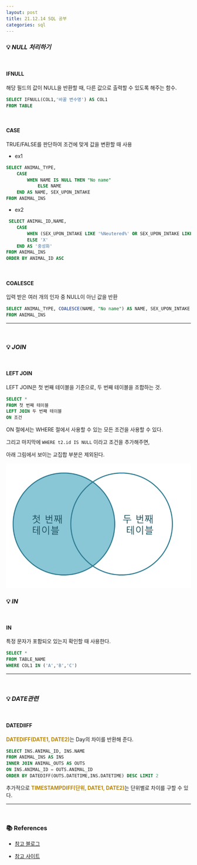 ```yaml
---
layout: post
title: 21.12.14 SQL 공부
categories: sql
---
```


### 💡 ***NULL 처리하기***

<br>

#### IFNULL
해당 필드의 값이 NULL을 반환할 때, 다른 값으로 출력할 수 있도록 해주는 함수.
```sql
SELECT IFNULL(COL1,'바꿀 변수명') AS COL1
FROM TABLE
```

<br>

#### CASE
TRUE/FALSE를 판단하여 조건에 맞게 값을 변환할 때 사용

- ex1
```SQL
SELECT ANIMAL_TYPE,
	CASE 
	    WHEN NAME IS NULL THEN "No name"
			ELSE NAME
	END AS NAME, SEX_UPON_INTAKE
FROM ANIMAL_INS
```
- ex2
```SQL
 SELECT ANIMAL_ID,NAME,
    CASE
        WHEN (SEX_UPON_INTAKE LIKE '%Neutered%' OR SEX_UPON_INTAKE LIKE '%Spayed%') THEN 'O'
        ELSE 'X'
    END AS '중성화'
FROM ANIMAL_INS
ORDER BY ANIMAL_ID ASC
```


<br>

#### COALESCE
입력 받은 여러 개의 인자 중 NULL이 아닌 값을 반환

```SQL
SELECT ANIMAL_TYPE, COALESCE(NAME, "No name") AS NAME, SEX_UPON_INTAKE
FROM ANIMAL_INS
```
---

<br>

### 💡 ***JOIN***

<br>

#### LEFT JOIN
LEFT JOIN은 첫 번째 테이블을 기준으로, 두 번째 테이블을 조합하는 것.

```SQL
SELECT *
FROM 첫 번째 테이블
LEFT JOIN 두 번째 테이블
ON 조건
```
ON 절에서는 WHERE 절에서 사용할 수 있는 모든 조건을 사용할 수 있다.

그리고 마지막에 `WHERE t2.id IS NULL` 이라고 조건을 추가해주면,

아래 그림에서 보이는 교집합 부분은 제외된다. 

<img src="/assets/img/sql/LEFTJOIN.png">

<br>

### 💡 ***IN***

<br>

#### IN
특정 문자가 포함되오 있는지 확인할 때 사용한다.
```SQL
SELECT *
FROM TABLE_NAME
WHERE COL1 IN ('A','B','C')
```
---

<br>

### 💡 ***DATE관련***

<br>

#### DATEDIIFF

<span style="color:#B8860B">**DATEDIFF(DATE1, DATE2)**</span>는 Day의 차이를 반환해 준다.

```SQL
SELECT INS.ANIMAL_ID, INS.NAME
FROM ANIMAL_INS AS INS
INNER JOIN ANIMAL_OUTS AS OUTS
ON INS.ANIMAL_ID = OUTS.ANIMAL_ID
ORDER BY DATEDIFF(OUTS.DATETIME,INS.DATETIME) DESC LIMIT 2
```
추가적으로 <span style="color:#B8860B">**TIMESTAMPDIFF(단위, DATE1, DATE2)**</span>는 단위별로 차이를 구할 수 있다.

---

<br>

### 📚 References

- [참고 블로그](https://yoo-hyeok.tistory.com/98)

- [참고 사이트](http://tcpschool.com/mysql/mysql_multipleTable_join)